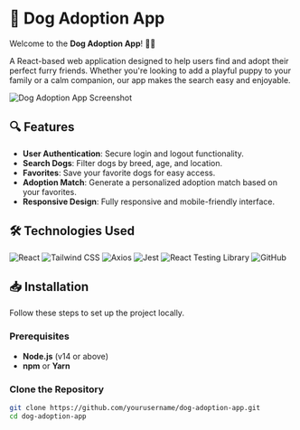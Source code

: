 # 🐾 Dog Adoption App

Welcome to the **Dog Adoption App**! 🐶✨

A React-based web application designed to help users find and adopt their perfect furry friends. Whether you're looking to add a playful puppy to your family or a calm companion, our app makes the search easy and enjoyable.

![Dog Adoption App Screenshot](./screenshots/screenshot.png)

## 🔍 Features

- **User Authentication**: Secure login and logout functionality.
- **Search Dogs**: Filter dogs by breed, age, and location.
- **Favorites**: Save your favorite dogs for easy access.
- **Adoption Match**: Generate a personalized adoption match based on your favorites.
- **Responsive Design**: Fully responsive and mobile-friendly interface.

## 🛠️ Technologies Used

![React](https://img.shields.io/badge/React-20232A?style=for-the-badge&logo=react&logoColor=61DAFB)
![Tailwind CSS](https://img.shields.io/badge/Tailwind%20CSS-38B2AC?style=for-the-badge&logo=tailwindcss&logoColor=white)
![Axios](https://img.shields.io/badge/Axios-5A29E4?style=for-the-badge&logo=axios&logoColor=white)
![Jest](https://img.shields.io/badge/Jest-C21325?style=for-the-badge&logo=jest&logoColor=white)
![React Testing Library](https://img.shields.io/badge/React%20Testing%20Library-E33332?style=for-the-badge&logo=react&logoColor=white)
![GitHub](https://img.shields.io/github/license/yourusername/dog-adoption-app?style=for-the-badge)

## 📥 Installation

Follow these steps to set up the project locally.

### **Prerequisites**

- **Node.js** (v14 or above)
- **npm** or **Yarn**

### **Clone the Repository**

```bash
git clone https://github.com/yourusername/dog-adoption-app.git
cd dog-adoption-app
```
